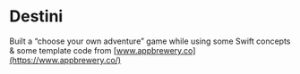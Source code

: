 #  Destini

Built a “choose your own adventure” game while using some Swift concepts & some template code from [www.appbrewery.co](https://www.appbrewery.co/)

